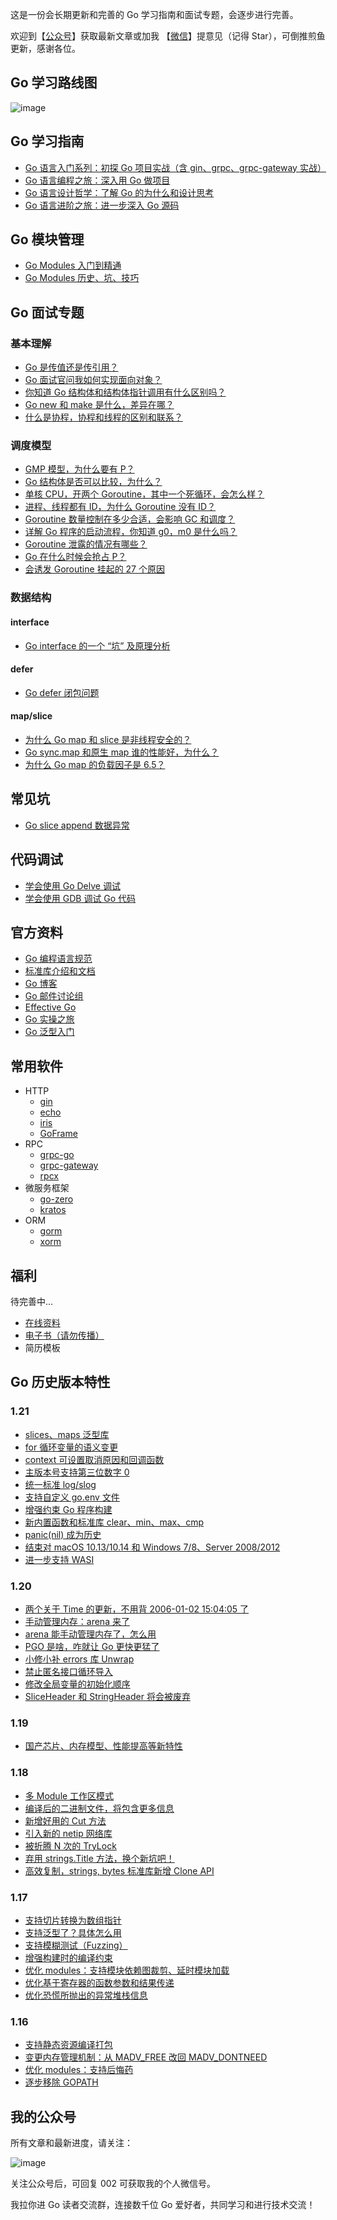 
这是一份会长期更新和完善的 Go 学习指南和面试专题，会逐步进行完善。

欢迎到【[公众号](https://github.com/eddycjy/go777#%E6%88%91%E7%9A%84%E5%85%AC%E4%BC%97%E5%8F%B7)】获取最新文章或加我 【[微信](https://github.com/eddycjy/go777#%E6%88%91%E7%9A%84%E5%85%AC%E4%BC%97%E5%8F%B7)】提意见（记得 Star），可倒推煎鱼更新，感谢各位。

## Go 学习路线图

![image](./image/go-developer-roadmap.png)

## Go 学习指南

- [Go 语言入门系列：初探 Go 项目实战（含 gin、grpc、grpc-gateway 实战）](https://eddycjy.com/go-categories/)
- [Go 语言编程之旅：深入用 Go 做项目](https://golang2.eddycjy.com/)
- [Go 语言设计哲学：了解 Go 的为什么和设计思考](https://golang3.eddycjy.com/)
- [Go 语言进阶之旅：进一步深入 Go 源码](https://golang1.eddycjy.com/)


## Go 模块管理

- [Go Modules 入门到精通](https://mp.weixin.qq.com/s/6gJkSyGAFR0v6kow2uVklA)
- [Go Modules 历史、坑、技巧](https://mp.weixin.qq.com/s/jpp7vs3Fdg4m15P1SHt1yA)

## Go 面试专题

### 基本理解
- [Go 是传值还是传引用？](https://mp.weixin.qq.com/s/qsxvfiyZfRCtgTymO9LBZQ)
- [Go 面试官问我如何实现面向对象？](https://mp.weixin.qq.com/s/2x4Sajv7HkAjWFPe4oD96g)
- [你知道 Go 结构体和结构体指针调用有什么区别吗？](https://mp.weixin.qq.com/s/g-D_eVh-8JaIoRne09bJ3Q)
- [Go new 和 make 是什么，差异在哪？](https://mp.weixin.qq.com/s/tZg3zmESlLmefAWdTR96Tg)
- [什么是协程，协程和线程的区别和联系？](https://mp.weixin.qq.com/s/vW5n_JWa3I-Qopbx4TmIgQ)

### 调度模型
- [GMP 模型，为什么要有 P？](https://mp.weixin.qq.com/s/an7dml9NLOhqOZjEGLdEEw)
- [Go 结构体是否可以比较，为什么？](https://mp.weixin.qq.com/s/HScH6nm3xf4POXVk774jUA)
- [单核 CPU，开两个 Goroutine，其中一个死循环，会怎么样？](https://mp.weixin.qq.com/s/h27GXmfGYVLHRG3Mu_8axw)
- [进程、线程都有 ID，为什么 Goroutine 没有 ID？](https://mp.weixin.qq.com/s/qFAtgpbAsHSPVLuo3PYIhg)
- [Goroutine 数量控制在多少合适，会影响 GC 和调度？](https://mp.weixin.qq.com/s/uWP2X6iFu7BtwjIv5H55vw)
- [详解 Go 程序的启动流程，你知道 g0，m0 是什么吗？](https://mp.weixin.qq.com/s/YK-TD3bZGEgqC0j-8U6VkQ)
- [Goroutine 泄露的情况有哪些？](https://mp.weixin.qq.com/s/ql01K1nOnEZpdbp--6EDYw)
- [Go 在什么时候会抢占 P？](https://mp.weixin.qq.com/s/WAPogwLJ2BZvrquoKTQXzg)
- [会诱发 Goroutine 挂起的 27 个原因](https://mp.weixin.qq.com/s/h1zrFLWoryA7P5I19kwkpg)

### 数据结构

#### interface
- [Go interface 的一个 “坑” 及原理分析](https://mp.weixin.qq.com/s/vNACbdSDxC9S0LOAr7ngLQ)

#### defer
- [Go defer 闭包问题](https://mp.weixin.qq.com/s/lELMqKho003h0gfKkZxhHQ)

#### map/slice
- [为什么 Go map 和 slice 是非线程安全的？](https://mp.weixin.qq.com/s/TzHvDdtfp0FZ9y1ndqeCRw)
- [Go sync.map 和原生 map 谁的性能好，为什么？](https://mp.weixin.qq.com/s/8aufz1IzElaYR43ccuwMyA)
- [为什么 Go map 的负载因子是 6.5？](https://mp.weixin.qq.com/s/nL7jkskVHTmCy3Ed9e-RZA)


## 常见坑
- [Go slice append 数据异常](https://mp.weixin.qq.com/s/kEQI74ge6VhvNEr1d3JW-Q)

## 代码调试
- [学会使用 Go Delve 调试](https://mp.weixin.qq.com/s/Yz_p0S5N4ubf8wxLm5wbmQ)
- [学会使用 GDB 调试 Go 代码](https://mp.weixin.qq.com/s/O9Ngzgg9xfHMs5RSK5wHQQ)


## 官方资料
- [Go 编程语言规范](https://go.dev/ref/spec)
- [标准库介绍和文档](https://pkg.go.dev/std)
- [Go 博客](https://go.dev/blog/)
- [Go 邮件讨论组](https://groups.google.com/g/golang-nuts)
- [Effective Go](https://go.dev/doc/effective_go)
- [Go 实操之旅](https://go.dev/tour/welcome/1)
- [Go 泛型入门](https://go.dev/doc/tutorial/generics)

## 常用软件

- HTTP
  - [gin](https://github.com/gin-gonic/gin)
  - [echo](https://github.com/labstack/echo)
  - [iris](https://github.com/kataras/iris)
  - [GoFrame](https://github.com/gogf/gf)
- RPC
  - [grpc-go](https://github.com/grpc/grpc-go)
  - [grpc-gateway](https://github.com/grpc-ecosystem/grpc-gateway)
  - [rpcx](https://github.com/smallnest/rpcx)
- 微服务框架
  - [go-zero](https://github.com/tal-tech/go-zero)
  - [kratos](https://github.com/go-kratos/kratos)
- ORM
  - [gorm](https://github.com/go-gorm/gorm)
  - [xorm](https://gitea.com/xorm/xorm)


## 福利

待完善中...

- [在线资料](https://github.com/eddycjy/go-developer-roadmap/blob/main/docs/book/%E7%94%B5%E5%AD%90%E4%B9%A6.md#%E5%9C%A8%E7%BA%BF%E8%B5%84%E6%96%99)
- [电子书（请勿传播）](https://github.com/eddycjy/go777/blob/main/docs/book/%E7%94%B5%E5%AD%90%E4%B9%A6.md#go-%E8%AF%AD%E8%A8%80)
- 简历模板


## Go 历史版本特性

### 1.21
- [slices、maps 泛型库](https://mp.weixin.qq.com/s/1NuBnk8_lxmTi9N0biLa2g)
- [for 循环变量的语义变更](https://mp.weixin.qq.com/s/VO0VlfGbuvZst9yD73-VDQ)
- [context 可设置取消原因和回调函数](https://mp.weixin.qq.com/s/3HVmCkPdEBsM0W3dRh8ycw)
- [主版本号支持第三位数字 0](https://mp.weixin.qq.com/s/BfW8Ra3tsv7Dv3nu3MeI0g)
- [统一标准 log/slog](https://mp.weixin.qq.com/s/ZOdasSP0paVCLF94Vf9A9A)
- [支持自定义 go.env 文件](https://mp.weixin.qq.com/s/NR-yy9BWrs3qjvmO5Gd2CQ)
- [增强约束 Go 程序构建](https://mp.weixin.qq.com/s/s13EBwOExsVz_vwNEm0fvQ)
- [新内置函数和标准库 clear、min、max、cmp](https://mp.weixin.qq.com/s/MorBUrzpKFhssiZWLt4o6g)
- [panic(nil) 成为历史](https://mp.weixin.qq.com/s/xgJ8lPS-O84Ttne5heRa3g)
- [结束对 macOS 10.13/10.14 和 Windows 7/8、Server 2008/2012](https://mp.weixin.qq.com/s/s8ehvGK4tIOUcOqbKSI4Rg)
- [进一步支持 WASI](https://mp.weixin.qq.com/s/RNrO9U6wZkuGQgLtUJXuFQ)

### 1.20
- [两个关于 Time 的更新，不用背 2006-01-02 15:04:05 了](https://mp.weixin.qq.com/s/nBLBnh_NGh_XoN9HZh3XSw)
- [手动管理内存：arena 来了](https://mp.weixin.qq.com/s/6w0YO5l3_69A9z3KRYEizA)
- [arena 能手动管理内存了，怎么用](https://mp.weixin.qq.com/s/mwWMOwLsiY8EtODpyEoTIg)
- [PGO 是啥，咋就让 Go 更快更猛了](https://mp.weixin.qq.com/s/7uobN6DmpIYqG34pOpvvlA)
- [小修小补 errors 库 Unwrap](https://mp.weixin.qq.com/s/gfUM4EjE1av_YBeUBFyKtA)
- [禁止匿名接口循环导入](https://mp.weixin.qq.com/s/1d4XUoW5e45jYeEJEWoXeQ)
- [修改全局变量的初始化顺序](https://mp.weixin.qq.com/s/rtEhjJhwdkX3U01vHG6S8g)
- [SliceHeader 和 StringHeader 将会被废弃](https://mp.weixin.qq.com/s/al5zXILiKnqnsh-XrLMB6A)

### 1.19 
- [国产芯片、内存模型、性能提高等新特性](https://mp.weixin.qq.com/s/4L3qREFQo0rkZn9m5gabdw)

### 1.18
- [多 Module 工作区模式](https://mp.weixin.qq.com/s/Aa9s_ORDVfzbj915aJD5_w)
- [编译后的二进制文件，将包含更多信息](https://mp.weixin.qq.com/s/GWORgffT-xGNEwtOs_4llw)
- [新增好用的 Cut 方法](https://mp.weixin.qq.com/s/anYHPw46gONF1J_Mzg3cpg)
- [引入新的 netip 网络库](https://mp.weixin.qq.com/s/-6apXq9ZpBAK0FVDnY77xA)
- [被折腾 N 次的 TryLock](https://mp.weixin.qq.com/s/mHf2g7SIBRUC1a7UfDlwpw)
- [弃用 strings.Title 方法，换个新坑吧！](https://mp.weixin.qq.com/s/UiP-up751_Q3N0xzE2qkfA)
- [高效复制，strings, bytes 标准库新增 Clone API](https://mp.weixin.qq.com/s/QvyjBwKM12Ruz_stujVA7Q)

### 1.17

- [支持切片转换为数组指针](https://mp.weixin.qq.com/s/v1czjzlUsaSQTpAOG9Ub3w)
- [支持泛型了？具体怎么用](https://mp.weixin.qq.com/s/Pf7YuFpwbldSB60DDCBtlA)
- [支持模糊测试（Fuzzing）](https://mp.weixin.qq.com/s/zdsrmlwVR0bP1Q_Xg_VlpQ)
- [增强构建时的编译约束](https://mp.weixin.qq.com/s/5kLFIuI0UJl_o8vMmZNfoA)
- [优化 modules：支持模块依赖图裁剪、延时模块加载](https://mp.weixin.qq.com/s/2vVGVd_QJSrCeenuvwGS3g)
- [优化基于寄存器的函数参数和结果传递](https://mp.weixin.qq.com/s/cYnlPTM3R02_kZsIukmVfg)
- [优化恐慌所抛出的异常堆栈信息](https://mp.weixin.qq.com/s/zu5atVDYYaRIJ5sj96mlmg)

### 1.16
- [支持静态资源编译打包](https://mp.weixin.qq.com/s/aBPrBHl9BpbvbJyatB3Vww)
- [变更内存管理机制：从 MADV_FREE 改回 MADV_DONTNEED](https://mp.weixin.qq.com/s/l4oEJdskbWpff1E3tTNUxQ)
- [优化 modules：支持后悔药](https://mp.weixin.qq.com/s/0g89yj9sc1oIz9kS9ZIAEA)
- [逐步移除 GOPATH](https://mp.weixin.qq.com/s/uSqBCrRaSSR82aL0jw3TfQ)

## 我的公众号

所有文章和最新进度，请关注：

![image](https://image.eddycjy.com/7074be90379a121746146bc4229819f8.jpg)

关注公众号后，可回复 002 可获取我的个人微信号。

我拉你进 Go 读者交流群，连接数千位 Go 爱好者，共同学习和进行技术交流！
